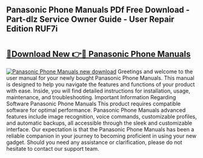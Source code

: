 ## Panasonic Phone Manuals PDf Free Download - Part-dlz Service Owner Guide - User Repair Edition RUF7i

# <h2><a href="http://cf22843.oget.top/?id=Panasonic+Phone+Manuals">🔗Download New 👉🔴 Panasonic Phone Manuals</a></h2>

[![Panasonic Phone Manuals new download](https://i.imgur.com/5g1atiW.png)](http://cf22843.oget.top/?id=Panasonic+Phone+Manuals)
Greetings and welcome to the user manual for your newly bought Panasonic Phone Manuals. This manual is designed to help you navigate the features and functions of your product with ease. Inside, you will find detailed instructions for installation, usage, maintenance, and troubleshooting. Important Information Regarding Software Panasonic Phone Manuals This product requires compatible software for optimal performance. Panasonic Phone Manuals advanced features include image recognition, voice commands, customizable profiles, and automatic backups, all accessible through the sleek and customizable interface. Our expectation is that the Panasonic Phone Manuals has been a reliable companion in your journey to becoming proficient in using your new gadget. Should you need any assistance or clarification, please do not hesitate to contact our support team.
